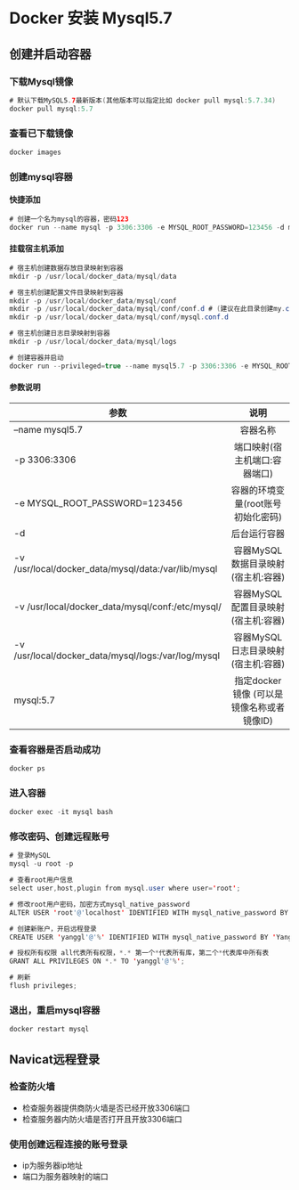 # Docker 安装 Mysql5.7

## 创建并启动容器

### 下载Mysql镜像
``` java
# 默认下载MySQL5.7最新版本(其他版本可以指定比如 docker pull mysql:5.7.34)
docker pull mysql:5.7
```

### 查看已下载镜像
```java
docker images
```

### 创建mysql容器
#### 快捷添加
```java
# 创建一个名为mysql的容器，密码123
docker run --name mysql -p 3306:3306 -e MYSQL_ROOT_PASSWORD=123456 -d mysql:5.7
```
#### 挂载宿主机添加
```java
# 宿主机创建数据存放目录映射到容器
mkdir -p /usr/local/docker_data/mysql/data

# 宿主机创建配置文件目录映射到容器 
mkdir -p /usr/local/docker_data/mysql/conf
mkdir -p /usr/local/docker_data/mysql/conf/conf.d # (建议在此目录创建my.cnf文件并进行相关MySQL配置)
mkdir -p /usr/local/docker_data/mysql/conf/mysql.conf.d

# 宿主机创建日志目录映射到容器
mkdir -p /usr/local/docker_data/mysql/logs

# 创建容器并启动
docker run --privileged=true --name mysql5.7 -p 3306:3306 -e MYSQL_ROOT_PASSWORD=123456 -d  -v /usr/local/docker_data/mysql/data:/var/lib/mysql -v /usr/local/docker_data/mysql/conf:/etc/mysql/ -v /usr/local/docker_data/mysql/logs:/var/log/mysql mysql:5.7
```
#### 参数说明
| 参数       |      说明       |
|----------|:-------------:|
| –name mysql5.7 | 容器名称  |
| -p 3306:3306 |   端口映射(宿主机端口:容器端口)    |
| -e MYSQL_ROOT_PASSWORD=123456 | 容器的环境变量(root账号初始化密码) |
| -d       |      后台运行容器       |
| -v /usr/local/docker_data/mysql/data:/var/lib/mysql       |      容器MySQL数据目录映射(宿主机:容器)       |
| -v /usr/local/docker_data/mysql/conf:/etc/mysql/       |      容器MySQL配置目录映射(宿主机:容器)       |
| -v /usr/local/docker_data/mysql/logs:/var/log/mysql       |      容器MySQL日志目录映射(宿主机:容器)       |
| mysql:5.7       |      指定docker镜像 (可以是镜像名称或者镜像ID)       |

### 查看容器是否启动成功
```java
docker ps
```

### 进入容器
```java
docker exec -it mysql bash
```

### 修改密码、创建远程账号
```java
# 登录MySQL
mysql -u root -p

# 查看root用户信息
select user,host,plugin from mysql.user where user='root';

# 修改root用户密码，加密方式mysql_native_password
ALTER USER 'root'@'localhost' IDENTIFIED WITH mysql_native_password BY 'Yanggl2549597630';

# 创建新账户，开启远程登录
CREATE USER 'yanggl'@'%' IDENTIFIED WITH mysql_native_password BY 'Yanggl1996';

# 授权所有权限 all代表所有权限，*.* 第一个*代表所有库，第二个*代表库中所有表
GRANT ALL PRIVILEGES ON *.* TO 'yanggl'@'%';

# 刷新
flush privileges;
```

### 退出，重启mysql容器
```java
docker restart mysql
```

## Navicat远程登录
### 检查防火墙
- 检查服务器提供商防火墙是否已经开放3306端口
- 检查服务器内防火墙是否打开且开放3306端口

### 使用创建远程连接的账号登录
- ip为服务器ip地址
- 端口为服务器映射的端口





